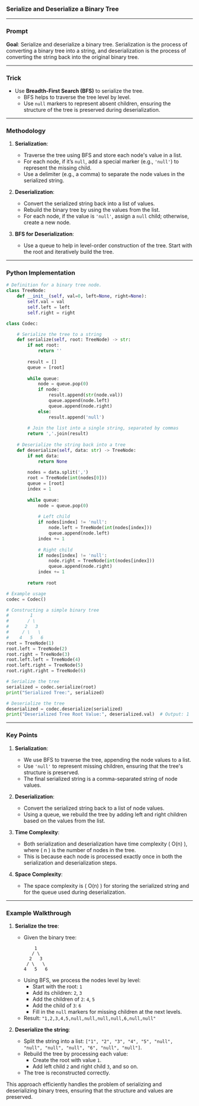 ### **Serialize and Deserialize a Binary Tree**

---

### **Prompt**  
**Goal**: Serialize and deserialize a binary tree. Serialization is the process of converting a binary tree into a string, and deserialization is the process of converting the string back into the original binary tree.

---

### **Trick**  
- Use **Breadth-First Search (BFS)** to serialize the tree.  
  - BFS helps to traverse the tree level by level.
  - Use `null` markers to represent absent children, ensuring the structure of the tree is preserved during deserialization.

---

### **Methodology**  

1. **Serialization**:  
   - Traverse the tree using BFS and store each node's value in a list.  
   - For each node, if it’s `null`, add a special marker (e.g., `'null'`) to represent the missing child.  
   - Use a delimiter (e.g., a comma) to separate the node values in the serialized string.

2. **Deserialization**:  
   - Convert the serialized string back into a list of values.
   - Rebuild the binary tree by using the values from the list.
   - For each node, if the value is `'null'`, assign a `null` child; otherwise, create a new node.

3. **BFS for Deserialization**:  
   - Use a queue to help in level-order construction of the tree. Start with the root and iteratively build the tree.

---

### **Python Implementation**

```python
# Definition for a binary tree node.
class TreeNode:
    def __init__(self, val=0, left=None, right=None):
        self.val = val
        self.left = left
        self.right = right

class Codec:

    # Serialize the tree to a string
    def serialize(self, root: TreeNode) -> str:
        if not root:
            return ''
        
        result = []
        queue = [root]
        
        while queue:
            node = queue.pop(0)
            if node:
                result.append(str(node.val))
                queue.append(node.left)
                queue.append(node.right)
            else:
                result.append('null')
        
        # Join the list into a single string, separated by commas
        return ','.join(result)
    
    # Deserialize the string back into a tree
    def deserialize(self, data: str) -> TreeNode:
        if not data:
            return None
        
        nodes = data.split(',')
        root = TreeNode(int(nodes[0]))
        queue = [root]
        index = 1
        
        while queue:
            node = queue.pop(0)
            
            # Left child
            if nodes[index] != 'null':
                node.left = TreeNode(int(nodes[index]))
                queue.append(node.left)
            index += 1
            
            # Right child
            if nodes[index] != 'null':
                node.right = TreeNode(int(nodes[index]))
                queue.append(node.right)
            index += 1
        
        return root

# Example usage
codec = Codec()

# Constructing a simple binary tree
#        1
#       / \
#      2   3
#     / \   \
#    4   5   6
root = TreeNode(1)
root.left = TreeNode(2)
root.right = TreeNode(3)
root.left.left = TreeNode(4)
root.left.right = TreeNode(5)
root.right.right = TreeNode(6)

# Serialize the tree
serialized = codec.serialize(root)
print("Serialized Tree:", serialized)

# Deserialize the tree
deserialized = codec.deserialize(serialized)
print("Deserialized Tree Root Value:", deserialized.val)  # Output: 1
```

---

### **Key Points**  

1. **Serialization**:  
   - We use BFS to traverse the tree, appending the node values to a list.
   - Use `'null'` to represent missing children, ensuring that the tree's structure is preserved.
   - The final serialized string is a comma-separated string of node values.

2. **Deserialization**:  
   - Convert the serialized string back to a list of node values.
   - Using a queue, we rebuild the tree by adding left and right children based on the values from the list.

3. **Time Complexity**:  
   - Both serialization and deserialization have time complexity \( O(n) \), where \( n \) is the number of nodes in the tree.
   - This is because each node is processed exactly once in both the serialization and deserialization steps.

4. **Space Complexity**:  
   - The space complexity is \( O(n) \) for storing the serialized string and for the queue used during deserialization.

---

### **Example Walkthrough**

1. **Serialize the tree**:
   - Given the binary tree:
     ```
         1
        / \
       2   3
      / \   \
     4   5   6
     ```
   - Using BFS, we process the nodes level by level:
     - Start with the root: `1`
     - Add its children: `2`, `3`
     - Add the children of `2`: `4`, `5`
     - Add the child of `3`: `6`
     - Fill in the `null` markers for missing children at the next levels.
   - Result: `"1,2,3,4,5,null,null,null,null,6,null,null"`

2. **Deserialize the string**:
   - Split the string into a list: `["1", "2", "3", "4", "5", "null", "null", "null", "null", "6", "null", "null"]`.
   - Rebuild the tree by processing each value:
     - Create the root with value `1`.
     - Add left child `2` and right child `3`, and so on.
   - The tree is reconstructed correctly.

This approach efficiently handles the problem of serializing and deserializing binary trees, ensuring that the structure and values are preserved.
